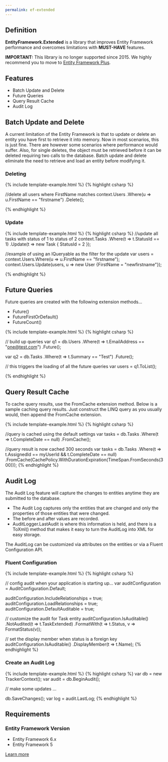 ```yaml
---
permalink: ef-extended 
---
```


## Definition

**EntityFramework.Extended** is a library that improves Entity Framework performance and overcomes limitations with **MUST-HAVE** features.

**IMPORTANT:** This library is no longer supported since 2015. We highly recommend you to move to [Entity Framework Plus](/ef-plus).

## Features

 - Batch Update and Delete
 - Future Queries
 - Query Result Cache
 - Audit Log

## Batch Update and Delete

A current limitation of the Entity Framework is that to update or delete an entity you have first to retrieve it into memory. Now in most scenarios, this is just fine. There are however some scenarios where performance would suffer. Also, for single deletes, the object must be retrieved before it can be deleted requiring two calls to the database. Batch update and delete eliminate the need to retrieve and load an entity before modifying it.

### Deleting

{% include template-example.html %} 
{% highlight csharp %}

//delete all users where FirstName matches
context.Users
    .Where(u => u.FirstName == "firstname")
    .Delete();

{% endhighlight %}

### Update

{% include template-example.html %} 
{% highlight csharp %}
//update all tasks with status of 1 to status of 2
context.Tasks
    .Where(t => t.StatusId == 1)
    .Update(t => new Task { StatusId = 2 });

//example of using an IQueryable as the filter for the update
var users = context.Users.Where(u => u.FirstName == "firstname");
context.Users.Update(users, u => new User {FirstName = "newfirstname"});

{% endhighlight %}

## Future Queries

Future queries are created with the following extension methods...

 - Future()
 - FutureFirstOrDefault()
 - FutureCount()

{% include template-example.html %} 
{% highlight csharp %}

// build up queries
var q1 = db.Users
    .Where(t => t.EmailAddress == "one@test.com")
    .Future();

var q2 = db.Tasks
    .Where(t => t.Summary == "Test")
    .Future();

// this triggers the loading of all the future queries
var users = q1.ToList();

{% endhighlight %}

## Query Result Cache

To cache query results, use the FromCache extension method. Below is a sample caching query results. Just construct the LINQ query as you usually would, then append the FromCache extension.

{% include template-example.html %} 
{% highlight csharp %}

//query is cached using the default settings
var tasks = db.Tasks
    .Where(t => t.CompleteDate == null)
    .FromCache();

//query result is now cached 300 seconds
var tasks = db.Tasks
    .Where(t => t.AssignedId == myUserId && t.CompleteDate == null)
    .FromCache(CachePolicy.WithDurationExpiration(TimeSpan.FromSeconds(300)));
{% endhighlight %}

## Audit Log

The Audit Log feature will capture the changes to entities anytime they are submitted to the database. 

 - The Audit Log captures only the entities that are changed and only the properties of those entities that were changed. 
 - The before and after values are recorded. 
 - AuditLogger.LastAudit is where this information is held, and there is a ToXml() method that makes it easy to turn the AuditLog into XML for easy storage.

The AuditLog can be customized via attributes on the entities or via a Fluent Configuration API.

### Fluent Configuration

{% include template-example.html %} 
{% highlight csharp %}

// config audit when your application is starting up...
var auditConfiguration = AuditConfiguration.Default;

auditConfiguration.IncludeRelationships = true;
auditConfiguration.LoadRelationships = true;
auditConfiguration.DefaultAuditable = true;

// customize the audit for Task entity
auditConfiguration.IsAuditable<Task>()
    .NotAudited(t => t.TaskExtended)
    .FormatWith(t => t.Status, v => FormatStatus(v));

// set the display member when status is a foreign key
auditConfiguration.IsAuditable<Status>()
    .DisplayMember(t => t.Name);
{% endhighlight %}

### Create an Audit Log

{% include template-example.html %} 
{% highlight csharp %}
var db = new TrackerContext();
var audit = db.BeginAudit();

// make some updates ...

db.SaveChanges();
var log = audit.LastLog;
{% endhighlight %}

## Requirements

### Entity Framework Version

 - Entity Framework 6.x
 - Entity Framework 5

[Learn more](https://github.com/zzzprojects/EntityFramework.Extended)
